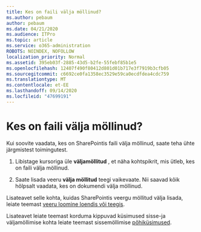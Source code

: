 ```yaml
---
title: Kes on faili välja möllinud?
ms.author: pebaum
author: pebaum
ms.date: 04/21/2020
ms.audience: ITPro
ms.topic: article
ms.service: o365-administration
ROBOTS: NOINDEX, NOFOLLOW
localization_priority: Normal
ms.assetid: 395eb03f-2885-43d5-b2fe-55febf85b1e5
ms.openlocfilehash: 12407f490f80412d801d01b717e3f7919b3cfb05
ms.sourcegitcommit: c6692ce0fa1358ec3529e59ca0ecdfdea4cdc759
ms.translationtype: MT
ms.contentlocale: et-EE
ms.lasthandoff: 09/14/2020
ms.locfileid: "47699191"
---
```

# <a name="who-has-a-file-checked-out"></a>Kes on faili välja möllinud?

Kui soovite vaadata, kes on SharePointis faili välja möllinud, saate teha ühte järgmistest toimingutest.
  
1. Libistage kursoriga üle **väljamöllitud** , et näha kohtspikrit, mis ütleb, kes on faili välja möllinud. 
    
2. Saate lisada veeru **välja möllitud** teegi vaikevaate. Nii saavad kõik hõlpsalt vaadata, kes on dokumendi välja möllinud. 
    
Lisateavet selle kohta, kuidas SharePointis veergu möllitud välja lisada, leiate teemast [veeru loomine loendis või teegis](https://go.microsoft.com/fwlink/?linkid=2019591). 
  
Lisateavet leiate teemast korduma kippuvad küsimused sisse-ja väljamöllimise kohta leiate teemast sissemöllimise [põhiküsimused](https://go.microsoft.com/fwlink/?linkid=2018786).
  

